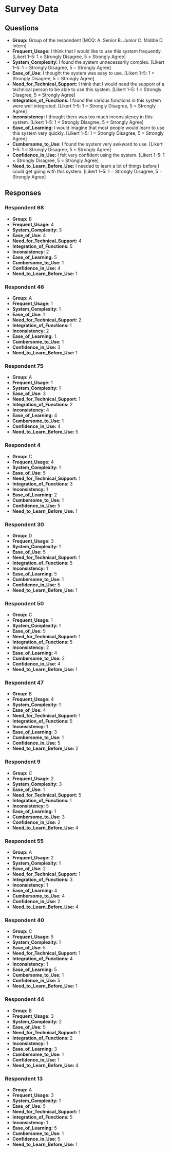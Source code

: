 # Survey Data

## Questions

- **Group:** Group of the respondent [MCQ: A. Senior B. Junior C. Middle D. Intern]
- **Frequent_Usage:** I think that I would like to use this system frequently. [Likert 1–5: 1 = Strongly Disagree, 5 = Strongly Agree]
- **System_Complexity:** I found the system unnecessarily complex. [Likert 1–5: 1 = Strongly Disagree, 5 = Strongly Agree]
- **Ease_of_Use:** I thought the system was easy to use. [Likert 1–5: 1 = Strongly Disagree, 5 = Strongly Agree]
- **Need_for_Technical_Support:** I think that I would need the support of a technical person to be able to use this system. [Likert 1–5: 1 = Strongly Disagree, 5 = Strongly Agree]
- **Integration_of_Functions:** I found the various functions in this system were well integrated. [Likert 1–5: 1 = Strongly Disagree, 5 = Strongly Agree]
- **Inconsistency:** I thought there was too much inconsistency in this system. [Likert 1–5: 1 = Strongly Disagree, 5 = Strongly Agree]
- **Ease_of_Learning:** I would imagine that most people would learn to use this system very quickly. [Likert 1–5: 1 = Strongly Disagree, 5 = Strongly Agree]
- **Cumbersome_to_Use:** I found the system very awkward to use. [Likert 1–5: 1 = Strongly Disagree, 5 = Strongly Agree]
- **Confidence_in_Use:** I felt very confident using the system. [Likert 1–5: 1 = Strongly Disagree, 5 = Strongly Agree]
- **Need_to_Learn_Before_Use:** I needed to learn a lot of things before I could get going with this system. [Likert 1–5: 1 = Strongly Disagree, 5 = Strongly Agree]

## Responses

### Respondent 68

- **Group:** B
- **Frequent_Usage:** 4
- **System_Complexity:** 3
- **Ease_of_Use:** 4
- **Need_for_Technical_Support:** 4
- **Integration_of_Functions:** 5
- **Inconsistency:** 2
- **Ease_of_Learning:** 5
- **Cumbersome_to_Use:** 1
- **Confidence_in_Use:** 4
- **Need_to_Learn_Before_Use:** 1

### Respondent 46

- **Group:** A
- **Frequent_Usage:** 1
- **System_Complexity:** 1
- **Ease_of_Use:** 1
- **Need_for_Technical_Support:** 2
- **Integration_of_Functions:** 1
- **Inconsistency:** 2
- **Ease_of_Learning:** 1
- **Cumbersome_to_Use:** 1
- **Confidence_in_Use:** 3
- **Need_to_Learn_Before_Use:** 1

### Respondent 75

- **Group:** A
- **Frequent_Usage:** 1
- **System_Complexity:** 1
- **Ease_of_Use:** 3
- **Need_for_Technical_Support:** 1
- **Integration_of_Functions:** 2
- **Inconsistency:** 4
- **Ease_of_Learning:** 4
- **Cumbersome_to_Use:** 1
- **Confidence_in_Use:** 4
- **Need_to_Learn_Before_Use:** 5

### Respondent 4

- **Group:** C
- **Frequent_Usage:** 4
- **System_Complexity:** 1
- **Ease_of_Use:** 5
- **Need_for_Technical_Support:** 1
- **Integration_of_Functions:** 3
- **Inconsistency:** 1
- **Ease_of_Learning:** 2
- **Cumbersome_to_Use:** 1
- **Confidence_in_Use:** 5
- **Need_to_Learn_Before_Use:** 1

### Respondent 30

- **Group:** D
- **Frequent_Usage:** 3
- **System_Complexity:** 1
- **Ease_of_Use:** 5
- **Need_for_Technical_Support:** 1
- **Integration_of_Functions:** 5
- **Inconsistency:** 1
- **Ease_of_Learning:** 5
- **Cumbersome_to_Use:** 1
- **Confidence_in_Use:** 5
- **Need_to_Learn_Before_Use:** 1

### Respondent 50

- **Group:** C
- **Frequent_Usage:** 1
- **System_Complexity:** 1
- **Ease_of_Use:** 5
- **Need_for_Technical_Support:** 1
- **Integration_of_Functions:** 5
- **Inconsistency:** 2
- **Ease_of_Learning:** 4
- **Cumbersome_to_Use:** 2
- **Confidence_in_Use:** 4
- **Need_to_Learn_Before_Use:** 1

### Respondent 47

- **Group:** B
- **Frequent_Usage:** 4
- **System_Complexity:** 1
- **Ease_of_Use:** 4
- **Need_for_Technical_Support:** 1
- **Integration_of_Functions:** 5
- **Inconsistency:** 1
- **Ease_of_Learning:** 3
- **Cumbersome_to_Use:** 1
- **Confidence_in_Use:** 5
- **Need_to_Learn_Before_Use:** 2

### Respondent 9

- **Group:** C
- **Frequent_Usage:** 2
- **System_Complexity:** 3
- **Ease_of_Use:** 1
- **Need_for_Technical_Support:** 5
- **Integration_of_Functions:** 1
- **Inconsistency:** 5
- **Ease_of_Learning:** 1
- **Cumbersome_to_Use:** 3
- **Confidence_in_Use:** 2
- **Need_to_Learn_Before_Use:** 4

### Respondent 55

- **Group:** A
- **Frequent_Usage:** 2
- **System_Complexity:** 1
- **Ease_of_Use:** 2
- **Need_for_Technical_Support:** 1
- **Integration_of_Functions:** 3
- **Inconsistency:** 1
- **Ease_of_Learning:** 4
- **Cumbersome_to_Use:** 4
- **Confidence_in_Use:** 2
- **Need_to_Learn_Before_Use:** 4

### Respondent 40

- **Group:** C
- **Frequent_Usage:** 5
- **System_Complexity:** 1
- **Ease_of_Use:** 5
- **Need_for_Technical_Support:** 1
- **Integration_of_Functions:** 4
- **Inconsistency:** 1
- **Ease_of_Learning:** 5
- **Cumbersome_to_Use:** 1
- **Confidence_in_Use:** 5
- **Need_to_Learn_Before_Use:** 1

### Respondent 44

- **Group:** B
- **Frequent_Usage:** 3
- **System_Complexity:** 2
- **Ease_of_Use:** 5
- **Need_for_Technical_Support:** 1
- **Integration_of_Functions:** 2
- **Inconsistency:** 1
- **Ease_of_Learning:** 3
- **Cumbersome_to_Use:** 1
- **Confidence_in_Use:** 1
- **Need_to_Learn_Before_Use:** 4

### Respondent 13

- **Group:** A
- **Frequent_Usage:** 3
- **System_Complexity:** 1
- **Ease_of_Use:** 5
- **Need_for_Technical_Support:** 1
- **Integration_of_Functions:** 5
- **Inconsistency:** 1
- **Ease_of_Learning:** 5
- **Cumbersome_to_Use:** 1
- **Confidence_in_Use:** 5
- **Need_to_Learn_Before_Use:** 1

